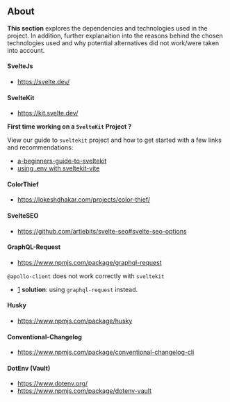 ## About

**This section** explores the dependencies and technologies used in the project. In addition, further explanaition into the reasons behind the chosen technologies used and why potential alternatives did not work/were taken into account.

#### SvelteJs

- https://svelte.dev/

#### SvelteKit

- https://kit.svelte.dev/

**First time working on a `SvelteKit` Project ?**

View our guide to `sveltekit` project and how to get started with a few links and recommendations:

- [a-beginners-guide-to-sveltekit](https://www.sitepoint.com/a-beginners-guide-to-sveltekit/)
- [using .env with sveltekit-vite](https://dev.to/danawoodman/storing-environment-variables-in-sveltekit-2of3)

#### ColorThief

- https://lokeshdhakar.com/projects/color-thief/

#### SvelteSEO

- https://github.com/artiebits/svelte-seo#svelte-seo-options

#### GraphQL-Request

- https://www.npmjs.com/package/graphql-request

`@apollo-client` does not work correctly with `sveltekit`
- [1](https://github.com/timhall/svelte-apollo/issues/97)
**solution**: using `graphql-request` instead.

#### Husky

- https://www.npmjs.com/package/husky

#### Conventional-Changelog

- https://www.npmjs.com/package/conventional-changelog-cli

#### DotEnv (Vault)

- https://www.dotenv.org/
- https://www.npmjs.com/package/dotenv-vault